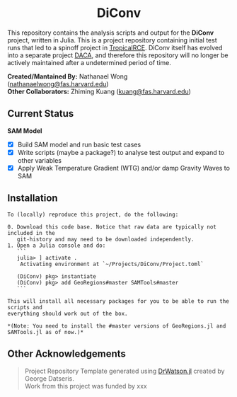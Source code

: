 # **<div align="center">DiConv</div>**

This repository contains the analysis scripts and output for the **DiConv** project, written in Julia.  This is a project repository containing initial test runs that led to a spinoff project in [TropicalRCE](https://github.com/natgeo-wong/TropicalRCE).  DiConv itself has evolved into a separate project [DACA](https://github.com/natgeo-wong/DACA), and therefore this repository will no longer be actively maintained after a undetermined period of time.

**Created/Mantained By:** Nathanael Wong (nathanaelwong@fas.harvard.edu)\
**Other Collaborators:** Zhiming Kuang (kuang@fas.harvard.edu)

## Current Status

**SAM Model**
* [x] Build SAM model and run basic test cases
* [x] Write scripts (maybe a package?) to analyse test output and expand to other variables
* [x] Apply Weak Temperature Gradient (WTG) and/or damp Gravity Waves to SAM

## Installation

	To (locally) reproduce this project, do the following:

	0. Download this code base. Notice that raw data are typically not included in the
	   git-history and may need to be downloaded independently.
	1. Open a Julia console and do:
	   ```
	   julia> ] activate .
	    Activating environment at `~/Projects/DiConv/Project.toml`

	   (DiConv) pkg> instantiate
	   (DiConv) pkg> add GeoRegions#master SAMTools#master
	   ```

	This will install all necessary packages for you to be able to run the scripts and
	everything should work out of the box.

	*(Note: You need to install the #master versions of GeoRegions.jl and SAMTools.jl as of now.)*

## **Other Acknowledgements**
> Project Repository Template generated using [DrWatson.jl](https://github.com/JuliaDynamics/DrWatson.jl) created by George Datseris.\
> Work from this project was funded by xxx
